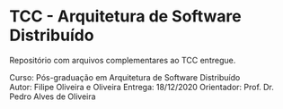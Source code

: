 # TCC - Arquitetura de Software Distribuído

Repositório com arquivos complementares ao TCC entregue.

Curso: Pós-graduação em Arquitetura de Software Distribuído<br>
Autor: Filipe Oliveira e Oliveira
Entrega: 18/12/2020
Orientador: Prof. Dr. Pedro Alves de Oliveira
